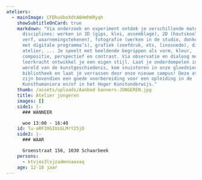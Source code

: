 ```yaml
---
ateliers:
  - mainImage: CFDhuUboXdtA6HmhKRyqh
    showSubtitleOnCard: true
    markdown: "Via onderzoek en experiment ontdek je verschillende materialen en
      disciplines: werken in 3D (gips, klei, assemblage), 2D (houtskool, bister,
      verf, waarnemingstekenen), fotografie (werken in de studio, donkere kamer,
      met digitale programma’s), grafiek (zeefdruk, ets, linosnede), digitaal
      atelier, ... Je speelt met beeldende begrippen als vorm, kleur,
      compositie, perspectief en contrast. Via observatie en dialoog met je
      leerkracht ontwikkel je een eigen stijl. Laat je onderdompelen in de rijke
      wereld van de kunstgeschiedenis, kom snuisteren in onze gloednieuwe
      bibliotheek en laat je verrassen door onze nieuwe campus! Deze ateliers
      zijn bovendien een goede voorbereiding voor een opleiding in de
      Kunsthumaniora en/of in het Hoger Kunstonderwijs."
    thumb: /assets/uploads/Aanbod banners-JONGEREN.jpg
    title: Atelier jongeren
    images: []
    side1: |-
      ### WANNEER

      woe 13:00 - 16:40
    id: Tu-aRF3XGIUiGLMrY25jD
    side2: |-
      ### WAAR

      Groenstraat 156, 1030 Schaarbeek
    persons:
      - ktvjos3lxjzadmnnaoxaq
    age: 12-18 jaar
---
```

